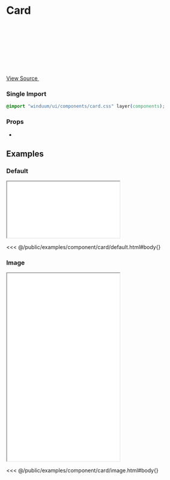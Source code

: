 # Card

<a href="https://github.com/winduum/winduum/blob/main/src/components/card.css" target="_blank" rel="noreferrer" class="winduum-gh-link">View Source <svg><use href="#icon-gh" /></svg></a>

### Single Import

```css
@import "winduum/ui/components/card.css" layer(components);
```

### Props
* <LinkGh name="default-props" path="components/card" />

## Examples

### Default

<iframe onload="this.style.visibility = 'visible';" src="/examples/component/card/default.html"></iframe>

<<< @/public/examples/component/card/default.html#body{}

### Image

<iframe onload="this.style.visibility = 'visible';" src="/examples/component/card/image.html" style="height: 500px;"></iframe>

<<< @/public/examples/component/card/image.html#body{}
